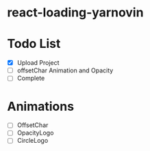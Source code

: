 # react-loading-yarnovin

# Todo List 
- [x] Upload Project
- [ ] offsetChar Animation and Opacity 
- [ ] Complete 

# Animations
- [ ] OffsetChar  
- [ ] OpacityLogo
- [ ] CircleLogo